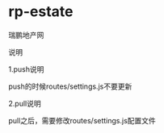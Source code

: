 # rp-estate
瑞鹏地产网

说明

1.push说明 

push的时候routes/settings.js不要更新

2.pull说明 

pull之后，需要修改routes/settings.js配置文件

